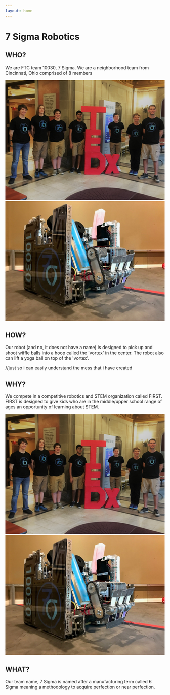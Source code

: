 ```yaml
---
layout: home
---
```

<div class="logo-box">
	<h1>7 Sigma Robotics</h1>
</div>
<div class="container-row">
	<div class="arrow-left">
		<h2>WHO?</h2>
		<p class="fade">We are FTC team 10030, 7 Sigma. We are a neighborhood team from Cincinnati, Ohio comprised of 8 members</p>
	</div>
	<div class="text-right">
		<img class="arrow-image" src="images/team_v2.jpg">
	</div>
</div>
<div class="container-row">
	<div class="text-left">
		<img class="arrow-image" src="images/robot.jpeg">
	</div>
	<div class="arrow-right">
		<h2>HOW?</h2>
		<p class="fade">Our robot (and no, it does not have a name) is designed to pick up and shoot wiffle balls into a hoop called the 'vortex' in the center. The robot also can lift a yoga ball on top of the 'vortex'.</p>
	</div>
					//just so i can easily understand the mess that i have created
	<div class="arrow-left">
		<h2>WHY?</h2>
		<p class="fade">We compete in a competitive robotics and STEM organization called FIRST. FIRST is designed to give kids who are in the middle/upper school range of ages an opportunity of learning about STEM.</p>
	</div>
	<div class="text-right">
		<img class="arrow-image" src="images/team_v2.jpg">
	</div>
</div>
<div class="container-row">
	<div class="text-left">
		<img class="arrow-image" src="images/robot.jpeg">
	</div>
	<div class="arrow-right">
		<h2>WHAT?</h2>
		<p class="fade">Our team name, 7 Sigma is named after a manufacturing term called 6 Sigma meaning a methodology to acquire perfection or near perfection.</p>
	</div>
</div>
